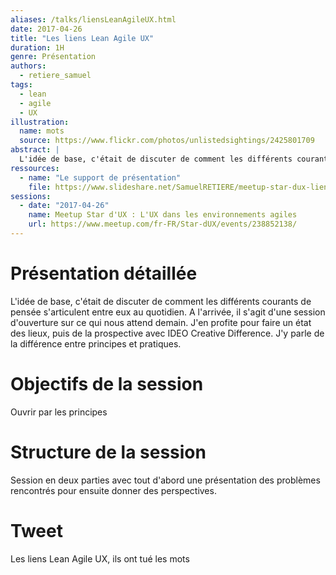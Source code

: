 ```yaml
---
aliases: /talks/liensLeanAgileUX.html
date: 2017-04-26
title: "Les liens Lean Agile UX"
duration: 1H
genre: Présentation
authors:
  - retiere_samuel
tags:
  - lean
  - agile
  - UX
illustration:
  name: mots
  source: https://www.flickr.com/photos/unlistedsightings/2425801709
abstract: |
  L'idée de base, c'était de discuter de comment les différents courants de pensée s'articulent entre eux au quotidien. A l'arrivée, il s'agit d'une session d'ouverture sur ce qui nous attend demain. J'en profite pour faire un état des lieux, puis de la prospective avec IDEO Creative Difference. J'y parle de la différence entre principes et pratiques.
ressources:
  - name: "Le support de présentation"
    file: https://www.slideshare.net/SamuelRETIERE/meetup-star-dux-liens-lean-agile-ux
sessions:
  - date: "2017-04-26"
    name: Meetup Star d'UX : L'UX dans les environnements agiles
    url: https://www.meetup.com/fr-FR/Star-dUX/events/238852138/
---
```


# Présentation détaillée
L'idée de base, c'était de discuter de comment les différents courants de pensée s'articulent entre eux au quotidien. A l'arrivée, il s'agit d'une session d'ouverture sur ce qui nous attend demain. J'en profite pour faire un état des lieux, puis de la prospective avec IDEO Creative Difference. J'y parle de la différence entre principes et pratiques.

# Objectifs de la session

Ouvrir par les principes

# Structure de la session

Session en deux parties avec tout d'abord une présentation des problèmes rencontrés pour ensuite donner des perspectives.

# Tweet

Les liens Lean Agile UX, ils ont tué les mots

<!---
# Notes

--->
